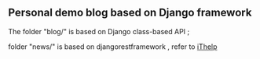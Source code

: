 ## Personal demo blog based on Django framework

The folder "blog/" is based on Django class-based API ; 

folder "news/" is based on djangorestframework , refer to [iThelp](https://ithelp.ithome.com.tw/articles/10234100)


